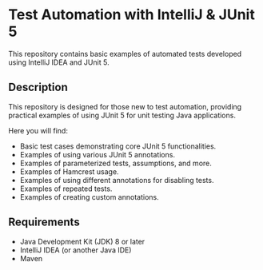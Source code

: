 # Test Automation with IntelliJ & JUnit 5

This repository contains basic examples of automated tests developed using IntelliJ IDEA and JUnit 5.

## Description

This repository is designed for those new to test automation, providing practical examples of using JUnit 5 for unit testing Java applications.

Here you will find:

* Basic test cases demonstrating core JUnit 5 functionalities.
* Examples of using various JUnit 5 annotations.
* Examples of parameterized tests, assumptions, and more.
* Examples of Hamcrest usage.
* Examples of using different annotations for disabling tests.
* Examples of repeated tests.
* Examples of creating custom annotations.

## Requirements

* Java Development Kit (JDK) 8 or later
* IntelliJ IDEA (or another Java IDE)
* Maven
